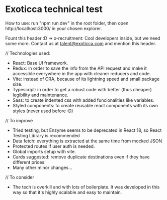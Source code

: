# Exoticca technical test 
How to use: run "npm run dev" in the root folder, then open http://localhost:3000/ in your chosen explorer.

Fount this header :D -> x-recruitment: Cool developers inside, but we need some more. Contact us at talent@exoticca.com and mention this header.

// Technologies used:
- React: Base UI framework.
- Redux: in order to save the info from the API request and make it accessible everywhere in the app with cleaner reducers and code.
- Vite: instead of CRA, because of its lightning speed and small package size.
- Typescript: in order to get a robust code with better (thus cheaper) legibility and maintenance.  
- Sass: to create indented css with added funcionalities like variables.
- Styled components: to create reusable react components with its own styles (never used before :D)

// To improve
- Tried testing, but Enzyme seems to be deprecated in React 18, so React Testing Library is recommended
- Data fetch: everything is extracted at the same time from mocked JSON
- Protected routes if user auth is needed.
- Global imports setup with vite.
- Cards suggested: remove duplicate destinations even if they have different prices
- Many other minor changes...

// To consider
- The tech is overkill and with lots of boilerplate. It was developed in this way so that it's highly scalable and easy to maintain.